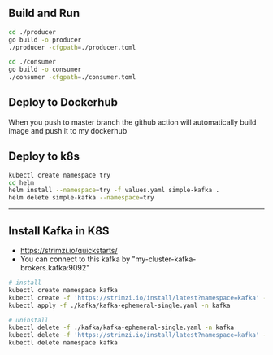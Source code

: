 ## Build and Run
``` sh
cd ./producer
go build -o producer
./producer -cfgpath=./producer.toml

cd ./consumer
go build -o consumer
./consumer -cfgpath=./consumer.toml
```

## Deploy to Dockerhub
When you push to master branch the github action will automatically build image and push it to my dockerhub

## Deploy to k8s
``` sh
kubectl create namespace try
cd helm
helm install --namespace=try -f values.yaml simple-kafka .
helm delete simple-kafka --namespace=try
```

---

## Install Kafka in K8S
* https://strimzi.io/quickstarts/
* You can connect to this kafka by "my-cluster-kafka-brokers.kafka:9092"
``` sh
# install
kubectl create namespace kafka
kubectl create -f 'https://strimzi.io/install/latest?namespace=kafka' -n kafka
kubectl apply -f ./kafka/kafka-ephemeral-single.yaml -n kafka 
```
``` sh
# uninstall
kubectl delete -f ./kafka/kafka-ephemeral-single.yaml -n kafka
kubectl delete -f 'https://strimzi.io/install/latest?namespace=kafka' -n kafka
kubectl delete namespace kafka
```